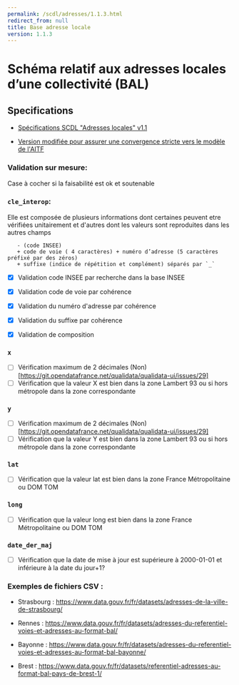 ```yaml
---
permalink: /scdl/adresses/1.1.3.html
redirect_from: null
title: Base adresse locale
version: 1.1.3
---
```


# Schéma relatif aux adresses locales d’une collectivité (BAL)

## Specifications
* [Spécifications SCDL "Adresses locales" v1.1](http://www.opendatafrance.net/SCDL_Adresses_Locales)

* [Version modifiée pour assurer une convergence stricte vers le modèle de l'AITF](https://cms.geobretagne.fr/sites/default/files/documents/aitf-sig-topo-adresse-fichier-echange-simplifie-v_1.1_0.pdf)



### Validation sur mesure:

Case à cocher si la faisabilité est ok et soutenable
### `cle_interop`: 

Elle est composée de plusieurs informations dont certaines peuvent etre vérifiées unitairement et d'autres dont les valeurs sont reproduites dans les autres champs
 ```
	- (code INSEE) 
	+ code de voie ( 4 caractères) + numéro d’adresse (5 caractères préfixé par des zéros) 
	+ suffixe (indice de répétition et complément) séparés par `_`
```

- [x] Validation code INSEE par recherche dans la base INSEE
- [x] Validation code de voie par cohérence
- [x] Validation du numéro d'adresse par cohérence
- [x] Validation du suffixe par cohérence
- [x] Validation de composition	


### `x`

- [ ] Vérification maximum de 2 décimales (Non)[https://git.opendatafrance.net/qualidata/qualidata-ui/issues/29]
- [ ] Vérification que la valeur X est bien  dans la zone Lambert 93 ou si hors métropole dans la zone correspondante 

### `y`

- [ ] Vérification maximum de 2 décimales (Non)[https://git.opendatafrance.net/qualidata/qualidata-ui/issues/29]
- [ ]  Vérification que la valeur Y est bien  dans la zone Lambert 93 ou si hors métropole dans la zone correspondante

### `lat`

- [ ] Vérification que la valeur lat est bien  dans la zone France Métropolitaine ou DOM TOM

### `long`

- [ ] Vérification que la valeur long est bien  dans la zone France Métropolitaine ou DOM TOM


### `date_der_maj`

- [ ] Vérification que la date de mise à jour est supérieure à 2000-01-01 et inférieure à la date du jour+1?


### Exemples de fichiers CSV : 


* Strasbourg : https://www.data.gouv.fr/fr/datasets/adresses-de-la-ville-de-strasbourg/

* Rennes : https://www.data.gouv.fr/fr/datasets/adresses-du-referentiel-voies-et-adresses-au-format-bal/

* Bayonne : https://www.data.gouv.fr/fr/datasets/adresses-du-referentiel-voies-et-adresses-au-format-bal-bayonne/

* Brest : https://www.data.gouv.fr/fr/datasets/referentiel-adresses-au-format-bal-pays-de-brest-1/